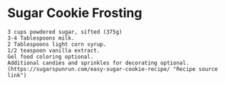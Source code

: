 # **Sugar Cookie Frosting**

    3 cups powdered sugar, sifted (375g)
    3-4 Tablespoons milk.
    2 Tablespoons light corn syrup.
    1/2 teaspoon vanilla extract.
    Gel food coloring optional.
    Additional candies and sprinkles for decorating optional.
    (https://sugarspunrun.com/easy-sugar-cookie-recipe/ "Recipe source link")
    
